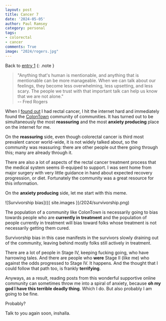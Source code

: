 ```yaml
---
layout: post
title: Cancer 7
date: '2024-05-05'
author: Paul Ramsey
category: personal
tags:
- colorectal
- cancer
comments: True
image: "2024/rogers.jpg"
---
```


Back to [entry 1](/2024/04/cancer1.html)
{: .note }

> "Anything that's human is mentionable, and anything that is mentionable can be more manageable. When we can talk about our feelings, they become less overwhelming, less upsetting, and less scary. The people we trust with that important talk can help us know that we are not alone."<br/>-- Fred Rogers

When I [found out](/2024/04/cancer1.html) I had rectal cancer, I hit the internet hard and immediately found the [ColonTown](https://colontown.org/) community of communities. It has turned out to be simultaneously the most **reassuring** and the most **anxiety producing** place on the internet for me.

On the **reassuring** side, even though colorectal cancer is third most prevalent cancer world-wide, it is not widely talked about, so the community was reassuring: there are other people out there going through this; many are already through it.

There are also a lot of aspects of the rectal cancer treatment process that the medical system seems ill-equiped to support. I was sent home from major surgery with very little guidance in hand about expected recovery progression, or diet. Fortunately the community was a great resource for this information.

On the **anxiety producing** side, let me start with this meme.

![Survivorship bias]({{ site.images }}/2024/survivorship.png)

The population of a community like ColonTown is necessarily going to bias towards people who are **currently in treatment** and the population of people currently in treatment will bias toward folks whose treatment is not necessarily getting them cured. 

Survivorship bias in this case manifests in the survivors slowly draining out of the community, leaving behind mostly folks still actively in treatment.

There are a lot of people in Stage IV, keeping fucking going, who have harrowing tales. And there are people who **were** Stage II (like me) who against the odds progressed to Stage IV. It happens. And the thought that I could follow that path too, is frankly **terrifying**.

Anyways, as a result, reading posts from this wonderful supportive online community can sometimes throw me into a spiral of anxiety, because **oh my god I have this terrible deadly thing**. Which I do. But also probably I am going to be fine.

Probably?

Talk to you again soon, inshalla.

